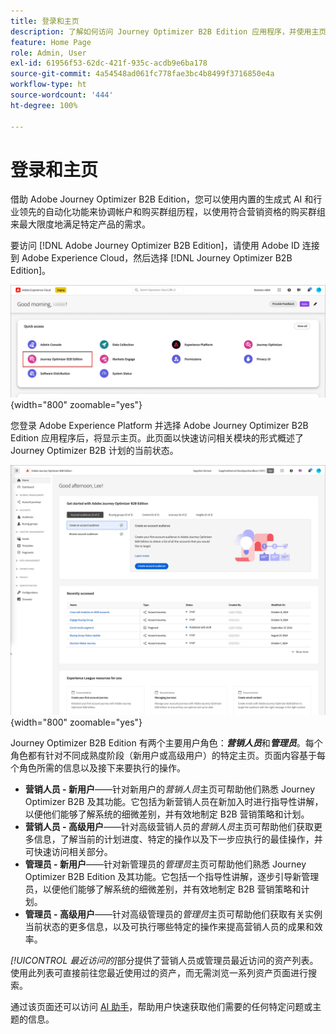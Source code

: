 ```yaml
---
title: 登录和主页
description: 了解如何访问 Journey Optimizer B2B Edition 应用程序，并使用主页信息。
feature: Home Page
role: Admin, User
exl-id: 61956f53-62dc-421f-935c-acdb9e6ba178
source-git-commit: 4a54548ad061fc778fae3bc4b8499f3716850e4a
workflow-type: ht
source-wordcount: '444'
ht-degree: 100%

---
```


# 登录和主页

借助 Adobe Journey Optimizer B2B Edition，您可以使用内置的生成式 AI 和行业领先的自动化功能来协调帐户和购买群组历程，以使用符合营销资格的购买群组来最大限度地满足特定产品的需求。

<!-- Requirements?
-->
要访问 [!DNL Adobe Journey Optimizer B2B Edition]，请使用 Adobe ID 连接到 Adobe Experience Cloud，然后选择 [!DNL Journey Optimizer B2B Edition]。

![Adobe Experience Platform 应用程序](./assets/experience-cloud-apps.png){width="800" zoomable="yes"}

您登录 Adobe Experience Platform 并选择 Adobe Journey Optimizer B2B Edition 应用程序后，将显示主页。此页面以<!-- refined insights and-->快速访问相关模块的形式概述了 Journey Optimizer B2B 计划的当前状态。<!-- It also provides information about the ideal next action to take and where to find the comprehensive set of tutorials and documentation. -->

![Journey Optimizer B2B Edition 主页](./assets/home-page.png){width="800" zoomable="yes"}

Journey Optimizer B2B Edition 有两个主要用户角色：_**营销人员**_&#x200B;和&#x200B;_**管理员**_。每个角色都有针对不同成熟度阶段（新用户或高级用户）的特定主页。页面内容基于每个角色所需的信息以及接下来要执行的操作。

* **营销人员 - 新用户**——针对新用户的&#x200B;_营销人员_&#x200B;主页可帮助他们熟悉 Journey Optimizer B2B 及其功能。它包括为新营销人员在新加入时进行指导性讲解，以便他们能够了解系统的细微差别，并有效地制定 B2B 营销策略和计划。
* **营销人员 - 高级用户**——针对高级营销人员的&#x200B;_营销人员_&#x200B;主页可帮助他们获取更多信息，了解当前的计划进度、特定的操作以及下一步应执行的最佳操作，并可快速访问相关部分。
* **管理员 - 新用户**——针对新管理员的&#x200B;_管理员_&#x200B;主页可帮助他们熟悉 Journey Optimizer B2B Edition 及其功能。它包括一个指导性讲解，逐步引导新管理员，以便他们能够了解系统的细微差别，并有效地制定 B2B 营销策略和计划。
* **管理员 - 高级用户**——针对高级管理员的&#x200B;_管理员_&#x200B;主页可帮助他们获取有关实例当前状态的更多信息，以及可执行哪些特定的操作来提高营销人员的成果和效率。

_[!UICONTROL 最近访问的]_&#x200B;部分提供了营销人员或管理员最近访问的资产列表。使用此列表可直接前往您最近使用过的资产，而无需浏览一系列资产页面进行搜索。

通过该页面还可以访问 [AI 助手](./ai-assistant/ai-assistant-overview.md)，帮助用户快速获取他们需要的任何特定问题或主题的信息。<!-- and to obtain specific recommendations for their challenges or objectives-->

<!-- 

## Marketer - new user

The Marketer home page for a new user consists of three rows that assist the marketer in getting accustomed to Journey Optimizer B2B and its capabilities. It also provides a view of the latest journeys that have been created, which can serve as a starting point for a new user.

The first row consists of a guided walkthrough for the new marketer to obtain an onboarding walkthrough so that they can understand the nuances of the system and become efficient in developing B2B marketing strategies and initiatives.

The second row consists of the recent AJO B2B journeys that have been created across the platform so that the marketer can get inspiration for the best practices to create an account journey.

The third row consists of the learning resources that can help a marketer gain more information on a specific topic.

## Marketer - advanced user

The Marketer home page for an advanced marketer consists of four rows that assists the marketer in obtaining more information on the current progress of the initiatives and on specific actions and on the next best action to be taken along with quick access to relevant sections.

The first row consists of the next set of actions that a B2B marketer can take based on the previous actions taken and the current state of the initiative, which provides a prompt for the user to make the next move that would align to the objective of the initiatives and help them reach the goals quickly.

The second row consists of the most recent assets accessed by the marketer to make it easier for the marketer to locate them and make updates to the same.

The third row consists of the Key Performance Indicators that can help the marketer gauge the overall performance of the marketing initiatives.

The fourth row consists of the learning resources that can help a marketer gain more information on a specific topic.

## Administrator - new user

The _Admin_ home page for a new administrator consists of three rows that assists the administrator in getting accustomed to Journey Optimizer B2B Edition and its capabilities, and provides a view of the latest journeys that have been created that can serve as a starting point for a new user.

The first row consists of a guided walkthrough for the new marketer to obtain a step-by-step onboarding journey to understand the nuances of the system and become efficient in developing B2B marketing strategies and initiatives with AJO B2B.

The second row consists of the recent assets used by the B2B marketers in a single table to make it easier for the administrator to know which assets are currently under focus.

The third row consists of the learning resources that would help an administrator gain more information on a specific topic.

## Administrator - advanced user

The _Admin_ home page for an advanced administrator consists of four rows that assists the administrator in obtaining more information about the current status of the instance and on specific actions that can be taken to make it more efficient and effective for the marketers.

The first row consists of the next set of actions that an administrator can take based on the previous actions taken and the current state of the instance. It serves as a prompt for the administrator to make the necessary updates to the parameters of the instances such as user permissions or any specific module configurations.

The second row consists of the recent assets used by the B2B marketers in a single table to make it easier for the administrator to know which assets are currently under focus.

The third row consists of the Key Performance Indicators that would help the administrators gauge the progress of the instance in terms of operational parameters such as users and usage.

The fourth row consists of the learning resources that would help the administrator gain more information on a specific topic.

-->